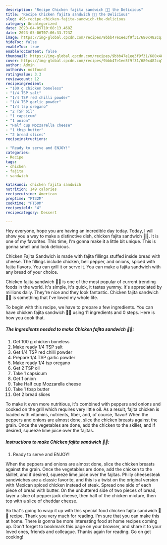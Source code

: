 ```yaml
---
description: "Recipe Chicken fajita sandwich 🥪🥪 the Delicious"
title: "Recipe Chicken fajita sandwich 🥪🥪 the Delicious"
slug: 495-recipe-chicken-fajita-sandwich-the-delicious
category: Uncategorized
date: 2023-04-09T10:08:13.468Z
date: 2023-05-06T07:06:33.723Z
image: https://img-global.cpcdn.com/recipes/9bbb47e1ee3f9f31/680x482cq70/chicken-fajita-sandwich-recipe-main-photo.jpg
hideToc: false
enableToc: true
enableTocContent: false
thumbnail: https://img-global.cpcdn.com/recipes/9bbb47e1ee3f9f31/680x482cq70/chicken-fajita-sandwich-recipe-main-photo.jpg
cover: https://img-global.cpcdn.com/recipes/9bbb47e1ee3f9f31/680x482cq70/chicken-fajita-sandwich-recipe-main-photo.jpg
author: Admin
authorAv: notfound
ratingvalue: 3.3
reviewcount: 12
recipeingredient:
- "100 g chicken boneless"
- "1/4 TSP salt"
- "1/4 TSP red chilli powder"
- "1/4 TSP garlic powder"
- "1/4 tsp oregano"
- "2 TSP oil"
- "1 capsicum"
- "1 onion"
- "Half cup Mozzarella cheese"
- "1 tbsp butter"
- "2 bread slices"
recipeinstructions:

- "Ready to serve and ENJOY!"
categories:
- Recipe
tags:
- chicken
- fajita
- sandwich

katakunci: chicken fajita sandwich 
nutrition: 149 calories
recipecuisine: American
preptime: "PT32M"
cooktime: "PT50M"
recipeyield: "4"
recipecategory: Dessert

---
```



Hey everyone, hope you are having an incredible day today. Today, I will show you a way to make a distinctive dish, chicken fajita sandwich 🥪🥪. It is one of my favorites. This time, I'm gonna make it a little bit unique. This is gonna smell and look delicious.

Chicken Fajita Sandwich is made with fajita fillings stuffed inside bread with cheese. The fillings include chicken, bell pepper, and onions, spiced with fajita flavors. You can grill it or serve it. You can make a fajita sandwich with any bread of your choice.

Chicken fajita sandwich 🥪🥪 is one of the most popular of current trending foods in the world. It's simple, it's quick, it tastes yummy. It's appreciated by millions daily. They're nice and they look fantastic. Chicken fajita sandwich 🥪🥪 is something that I've loved my whole life.


To begin with this recipe, we have to prepare a few ingredients. You can have chicken fajita sandwich 🥪🥪 using 11 ingredients and 0 steps. Here is how you cook that.

<!--inarticleads1-->

##### The ingredients needed to make Chicken fajita sandwich 🥪🥪:

1. Get 100 g chicken boneless
1. Make ready 1/4 TSP salt
1. Get 1/4 TSP red chilli powder
1. Prepare 1/4 TSP garlic powder
1. Make ready 1/4 tsp oregano
1. Get 2 TSP oil
1. Take 1 capsicum
1. Get 1 onion
1. Take Half cup Mozzarella cheese
1. Take 1 tbsp butter
1. Get 2 bread slices


To make it even more nutritious, it&#39;s combined with peppers and onions and cooked on the grill which requires very little oil. As a result, fajita chicken is loaded with vitamins, nutrients, fiber, and, of course, flavor! When the peppers and onions are almost done, slice the chicken breasts against the grain. Once the vegetables are done, add the chicken to the skillet, and if desired, squeeze lime juice over the fajitas. 

<!--inarticleads2-->

##### Instructions to make Chicken fajita sandwich 🥪🥪:


1. Ready to serve and ENJOY!

When the peppers and onions are almost done, slice the chicken breasts against the grain. Once the vegetables are done, add the chicken to the skillet, and if desired, squeeze lime juice over the fajitas. Philly cheesesteak sandwiches are a classic favorite, and this is a twist on the original version with Mexican spiced chicken instead of steak. Spread one side of each piece of bread with butter. On the unbuttered side of two pieces of bread, layer a slice of pepper jack cheese, then half of the chicken mixture, then top with a slice of cheddar cheese. 

So that's going to wrap it up with this special food chicken fajita sandwich 🥪🥪 recipe. Thank you very much for reading. I'm sure that you can make this at home. There is gonna be more interesting food at home recipes coming up. Don't forget to bookmark this page on your browser, and share it to your loved ones, friends and colleague. Thanks again for reading. Go on get cooking!
